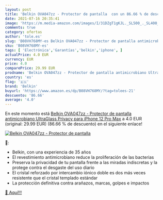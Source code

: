 ```yaml
---
layout: post
title: 'Belkin OVA047zz - Protector de pantalla  con un 86.66 % de descuento'
date: 2021-07-16 20:35:41
image: 'https://m.media-amazon.com/images/I/31DZgT1gKJL._SL500_._SL400_.jpg'
comments: true
category: ofertas
author: 'tole.es'
slug: 'B08VH768MY-es Belkin OVA047zz - Protector de pantalla antimicrobiano...'
sku: 'B08VH768MY-es'
tags: [ 'Electrónica','Garantías','belkin','iphone', ]
actualPrice: 4.0 EUR
currency: EUR
price: 4.0
comparePrice: 29.99 EUR
prodname: 'Belkin OVA047zz - Protector de pantalla antimicrobiano UltraGlass Privacy para iPhone 12 Pro Max'
country: 'es'
flag: '🇪🇸'
brand: 'Belkin'
buyurl: 'https://www.amazon.es/dp/B08VH768MY/?tag=tolees-21'
descuento: '86.66'
average: '4.0'
---
```


En este momento está [Belkin OVA047zz - Protector de pantalla antimicrobiano UltraGlass Privacy para iPhone 12 Pro Max](https://www.amazon.es/dp/B08VH768MY/?tag=tolees-21) a 4.0 EUR (original: 29.99 EUR) (86.66 %  de descuento) en el siguiente enlace!

[![Belkin OVA047zz - Protector de pantalla ](https://m.media-amazon.com/images/I/31DZgT1gKJL._SL500_._SL400_.jpg)](https://www.amazon.es/dp/B08VH768MY/?tag=tolees-21)

🔎:

- Belkin, con una experiencia de 35 años
- El revestimiento antimicrobiano reduce la proliferación de las bacterias
- Preserva la privacidad de tu pantalla frente a las miradas indiscretas y la protege contra el desgaste del uso diario
- El cristal reforzado por intercambio iónico doble es dos más veces resistente que el cristal templado estándar
- La protección definitiva contra arañazos, marcas, golpes e impactos

[🛒 Aquí!!!](https://www.amazon.es/dp/B08VH768MY/?tag=tolees-21)
